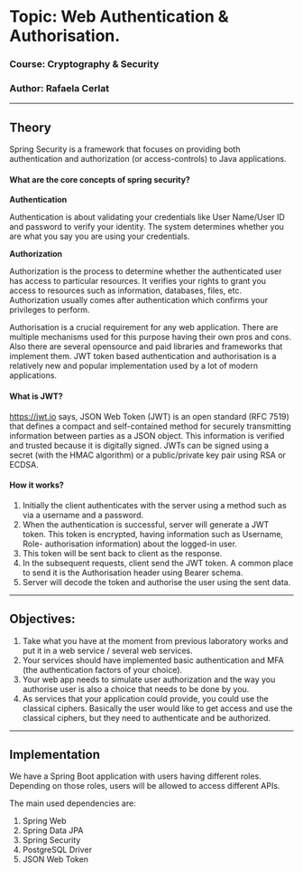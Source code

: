 # Topic: Web Authentication & Authorisation. 

### Course: Cryptography & Security
### Author: Rafaela Cerlat

----

## Theory

Spring Security is a framework that focuses on providing both authentication and authorization (or access-controls) to Java applications.

#### What are the core concepts of spring security?
**Authentication**

Authentication is about validating your credentials like User Name/User ID and password to verify your identity. The system determines whether you are what you say you are using your credentials.

**Authorization**

Authorization is the process to determine whether the authenticated user has access to particular resources. It verifies your rights to grant you access to resources such as information, databases, files, etc. Authorization usually comes after authentication which confirms your privileges to perform.


Authorisation is a crucial requirement for any web application. There are multiple mechanisms used for this purpose having their own pros and cons. Also there are several opensource and paid libraries and frameworks that implement them. JWT token based authentication and authorisation is a relatively new and popular implementation used by a lot of modern applications.
#### What is JWT?
https://jwt.io says, JSON Web Token (JWT) is an open standard (RFC 7519) that defines a compact and self-contained method for securely transmitting information between parties as a JSON object. This information is verified and trusted because it is digitally signed. JWTs can be signed using a secret (with the HMAC algorithm) or a public/private key pair using RSA or ECDSA.

#### How it works?
1. Initially the client authenticates with the server using a method such as via a username and a password.
2. When the authentication is successful, server will generate a JWT token. This token is encrypted, having information such as Username, Role- authorisation information) about the logged-in user.
3. This token will be sent back to client as the response.
4. In the subsequent requests, client send the JWT token. A common place to send it is the Authorisation header using Bearer schema.
5. Server will decode the token and authorise the user using the sent data.

----

## Objectives:
1. Take what you have at the moment from previous laboratory works and put it in a web service / several web services.
2. Your services should have implemented basic authentication and MFA (the authentication factors of your choice).
3. Your web app needs to simulate user authorization and the way you authorise user is also a choice that needs to be done by you.
4. As services that your application could provide, you could use the classical ciphers. Basically the user would like to get access and use the classical ciphers, but they need to authenticate and be authorized.

----

## Implementation 
We have a Spring Boot application with users having different roles. Depending on those roles, users will be allowed to access different APIs.

The main used dependencies are:
1. Spring Web
2. Spring Data JPA
3. Spring Security
4. PostgreSQL Driver
5. JSON Web Token






